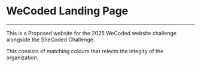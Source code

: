 # WeCoded Landing Page

--- 
<!-- 1235 -->
This is a Proposed website for the 2025 WeCoded website challenge alongside the SheCoded Challenge. 

This consists of matching colours that relects the integity of the organization. 
